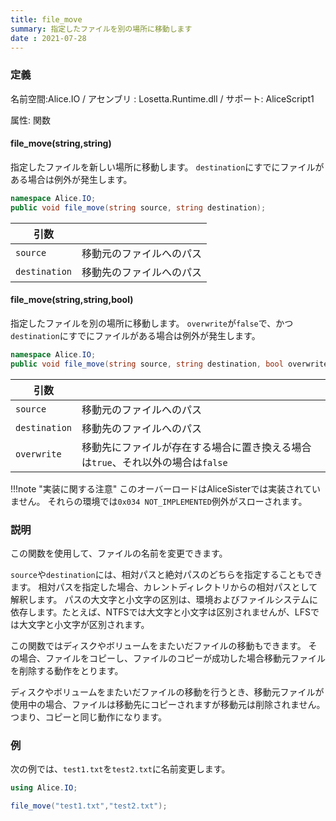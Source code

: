 ```yaml
---
title: file_move
summary: 指定したファイルを別の場所に移動します
date : 2021-07-28
---
```

### 定義
名前空間:Alice.IO / アセンブリ : Losetta.Runtime.dll / サポート: AliceScript1

属性: 関数

#### file_move(string,string)

指定したファイルを新しい場所に移動します。
`destination`にすでにファイルがある場合は例外が発生します。

```cs title="AliceScript"
namespace Alice.IO;
public void file_move(string source, string destination);
```

|引数| |
|-|-|
|`source`|移動元のファイルへのパス|
|`destination`|移動先のファイルへのパス|

#### file_move(string,string,bool)

指定したファイルを別の場所に移動します。
`overwrite`が`false`で、かつ`destination`にすでにファイルがある場合は例外が発生します。

```cs title="AliceScript"
namespace Alice.IO;
public void file_move(string source, string destination, bool overwrite);
```

|引数| |
|-|-|
|`source`|移動元のファイルへのパス|
|`destination`|移動先のファイルへのパス|
|`overwrite`|移動先にファイルが存在する場合に置き換える場合は`true`、それ以外の場合は`false`|

!!!note "実装に関する注意"
    このオーバーロードはAliceSisterでは実装されていません。
    それらの環境では`0x034 NOT_IMPLEMENTED`例外がスローされます。

### 説明
この関数を使用して、ファイルの名前を変更できます。

`source`や`destination`には、相対パスと絶対パスのどちらを指定することもできます。
相対パスを指定した場合、カレントディレクトリからの相対パスとして解釈します。
パスの大文字と小文字の区別は、環境およびファイルシステムに依存します。たとえば、NTFSでは大文字と小文字は区別されませんが、LFSでは大文字と小文字が区別されます。

この関数ではディスクやボリュームをまたいだファイルの移動もできます。
その場合、ファイルをコピーし、ファイルのコピーが成功した場合移動元ファイルを削除する動作をとります。

ディスクやボリュームをまたいだファイルの移動を行うとき、移動元ファイルが使用中の場合、ファイルは移動先にコピーされますが移動元は削除されません。つまり、コピーと同じ動作になります。


### 例
次の例では、`test1.txt`を`test2.txt`に名前変更します。

```cs title="AliceScript"
using Alice.IO;

file_move("test1.txt","test2.txt");
```